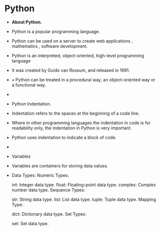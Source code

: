 # Python

- **About Python.**
- Python is a popular programming language.
- Python can be used on a server to create web applications , mathematics , software development.
- Python is an interpreted, object-oriented, high-level programming language
- It was created by Guido van Rossum, and released in 1991.
- • Python can be treated in a procedural way, an object-oriented way or a functional way.
- 
-  Python Indentation.
- Indentation refers to the spaces at the beginning of a code line.
- Where in other programming languages the indentation in code is for readability only, the indentation in Python is very important.
- Python uses indentation to indicate a block of code.
- 
- Variables
- Variables are containers for storing data values.
- 
  Data Types:
  Numeric Types:

  int: Integer data type.
  float: Floating-point data type.
  complex: Complex number data type.
  Sequence Types:

  str: String data type.
  list: List data type.
  tuple: Tuple data type.
  Mapping Type:

  dict: Dictionary data type.
  Set Types:

  set: Set data type.
